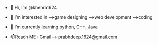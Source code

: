 - 👋 Hi, I’m @khehra1624
- 👀 I’m interested in -->game designing
                       -->web development
                       -->coding
- 🌱 I’m currently learning python, C++, Java 

- 📫Reach ME : Gmail--> prabhdeep.1624@gmail.com


